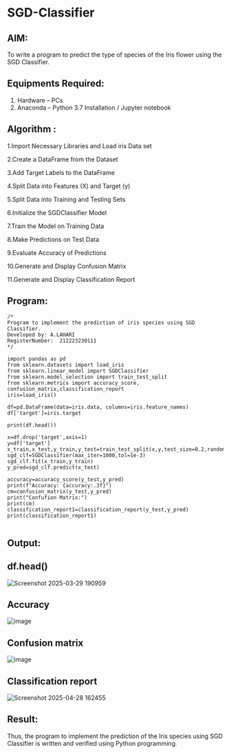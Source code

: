 # SGD-Classifier
## AIM:
To write a program to predict the type of species of the Iris flower using the SGD Classifier.

## Equipments Required:
1. Hardware – PCs
2. Anaconda – Python 3.7 Installation / Jupyter notebook

## Algorithm :

1.Import Necessary Libraries and Load iris Data set

2.Create a DataFrame from the Dataset

3.Add Target Labels to the DataFrame

4.Split Data into Features (X) and Target (y)

5.Split Data into Training and Testing Sets

6.Initialize the SGDClassifier Model

7.Train the Model on Training Data

8.Make Predictions on Test Data

9.Evaluate Accuracy of Predictions

10.Generate and Display Confusion Matrix

11.Generate and Display Classification Report

## Program:
```
/*
Program to implement the prediction of iris species using SGD Classifier.
Developed by: A.LAHARI
RegisterNumber:  212223230111
*/
```

```
import pandas as pd
from sklearn.datasets import load_iris
from sklearn.linear_model import SGDClassifier
from sklearn.model_selection import train_test_split
from sklearn.metrics import accuracy_score, confusion_matrix,classification_report
iris=load_iris()

df=pd.DataFrame(data=iris.data, columns=iris.feature_names)
df['target']=iris.target

print(df.head())

```

```
x=df.drop('target',axis=1)
y=df['target']
x_train,x_test,y_train,y_test=train_test_split(x,y,test_size=0.2,random_state=42)
sgd_clf=SGDClassifier(max_iter=1000,tol=1e-3)
sgd_clf.fit(x_train,y_train)
y_pred=sgd_clf.predict(x_test)

accuracy=accuracy_score(y_test,y_pred)
print(f"Accuracy: {accuracy:.3f}")
cm=confusion_matrix(y_test,y_pred)
print("Confufion Matrix:")
print(cm)
classification_report1=classification_report(y_test,y_pred)
print(classification_report1)


```
## Output:

## df.head()

![Screenshot 2025-03-29 190959](https://github.com/user-attachments/assets/b863dec5-3cf0-4e21-aa00-68a15d5f8556)

## Accuracy

![image](https://github.com/user-attachments/assets/f82329f0-ed12-4bf3-b89e-8669aa2c2003)

## Confusion matrix

![image](https://github.com/user-attachments/assets/0f5f769e-c3d2-41e4-a145-16bb1645633d)

## Classification report
![Screenshot 2025-04-28 162455](https://github.com/user-attachments/assets/4e291aa0-2118-448e-89fc-05e578a26b0d)



## Result:
Thus, the program to implement the prediction of the Iris species using SGD Classifier is written and verified using Python programming.
